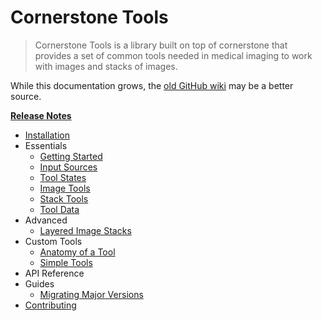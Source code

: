 # Cornerstone Tools

> Cornerstone Tools is a library built on top of cornerstone that provides a set of common tools needed in medical imaging to work with images and stacks of images.

While this documentation grows, the [old GitHub wiki](https://github.com/cornerstonejs/cornerstoneTools/wiki) may be a better source.

**[Release Notes](https://github.com/cornerstonejs/cornerstoneTools/releases)**

- [Installation](installation.md)
- Essentials
  - [Getting Started](essentials/getting-started.md)
  - [Input Sources](essentials/input-sources.md)
  - [Tool States](essentials/tool-states.md)
  - [Image Tools](essentials/image-tools.md)
  - [Stack Tools](essentials/stack-tools.md)
  - [Tool Data](essentials/tool-data.md)
- Advanced
  - [Layered Image Stacks](advanced/layered-image-stacks.md)
- Custom Tools
  - [Anatomy of a Tool](custom-tools/anatomy-of-a-tool.md)
  - [Simple Tools](custom-tools/simple-tools.md)
- API Reference
- Guides
  - [Migrating Major Versions](guides/migrating-major-versions.md)
- [Contributing](contributing.md)
